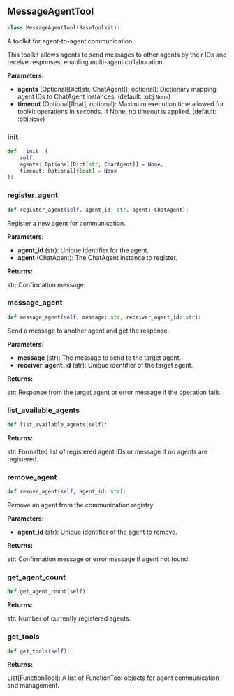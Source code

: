 <a id="camel.toolkits.message_agent_toolkit"></a>

<a id="camel.toolkits.message_agent_toolkit.MessageAgentTool"></a>

## MessageAgentTool

```python
class MessageAgentTool(BaseToolkit):
```

A toolkit for agent-to-agent communication.

This toolkit allows agents to send messages to other agents by their IDs
and receive responses, enabling multi-agent collaboration.

**Parameters:**

- **agents** (Optional[Dict[str, ChatAgent]], optional): Dictionary mapping agent IDs to ChatAgent instances. (default: :obj:`None`)
- **timeout** (Optional[float], optional): Maximum execution time allowed for toolkit operations in seconds. If None, no timeout is applied. (default: :obj:`None`)

<a id="camel.toolkits.message_agent_toolkit.MessageAgentTool.__init__"></a>

### __init__

```python
def __init__(
    self,
    agents: Optional[Dict[str, ChatAgent]] = None,
    timeout: Optional[float] = None
):
```

<a id="camel.toolkits.message_agent_toolkit.MessageAgentTool.register_agent"></a>

### register_agent

```python
def register_agent(self, agent_id: str, agent: ChatAgent):
```

Register a new agent for communication.

**Parameters:**

- **agent_id** (str): Unique identifier for the agent.
- **agent** (ChatAgent): The ChatAgent instance to register.

**Returns:**

  str: Confirmation message.

<a id="camel.toolkits.message_agent_toolkit.MessageAgentTool.message_agent"></a>

### message_agent

```python
def message_agent(self, message: str, receiver_agent_id: str):
```

Send a message to another agent and get the response.

**Parameters:**

- **message** (str): The message to send to the target agent.
- **receiver_agent_id** (str): Unique identifier of the target agent.

**Returns:**

  str: Response from the target agent or error message if the
operation fails.

<a id="camel.toolkits.message_agent_toolkit.MessageAgentTool.list_available_agents"></a>

### list_available_agents

```python
def list_available_agents(self):
```

**Returns:**

  str: Formatted list of registered agent IDs or message if no
agents are registered.

<a id="camel.toolkits.message_agent_toolkit.MessageAgentTool.remove_agent"></a>

### remove_agent

```python
def remove_agent(self, agent_id: str):
```

Remove an agent from the communication registry.

**Parameters:**

- **agent_id** (str): Unique identifier of the agent to remove.

**Returns:**

  str: Confirmation message or error message if agent not found.

<a id="camel.toolkits.message_agent_toolkit.MessageAgentTool.get_agent_count"></a>

### get_agent_count

```python
def get_agent_count(self):
```

**Returns:**

  str: Number of currently registered agents.

<a id="camel.toolkits.message_agent_toolkit.MessageAgentTool.get_tools"></a>

### get_tools

```python
def get_tools(self):
```

**Returns:**

  List[FunctionTool]: A list of FunctionTool objects for agent
communication and management.
